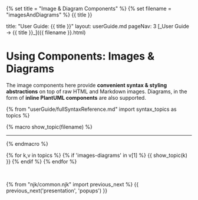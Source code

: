{% set title = "Image & Diagram Components" %}
{% set filename = "imagesAndDiagrams" %}
<span id="title" class="d-none">{{ title }}</span>

<frontmatter>
  title: "User Guide: {{ title }}"
  layout: userGuide.md
  pageNav: 3
</frontmatter>

<span id="link" class="d-none">
<md>[_User Guide → {{ title }}_]({{ filename }}.html)</md>
</span>

<include src="advanced.md#slots-info" />

# Using Components: Images & Diagrams

<div id="overview" class="lead">

The image components here provide **convenient syntax & styling abstractions** on top of raw HTML and Markdown images.
Diagrams, in the form of **inline PlantUML components** are also supported.
</div>

{% from "userGuide/fullSyntaxReference.md" import syntax_topics as topics %}

{% macro show_topic(filename) %}
<include src="../syntax/{{ filename }}.md" />
<hr>
{% endmacro %}

{% for k,v in topics %}
{% if 'images-diagrams' in v[1] %}
{{ show_topic(k) }}
{% endif %}
{% endfor %}

<br>

{% from "njk/common.njk" import previous_next %}
{{ previous_next('presentation', 'popups') }}
